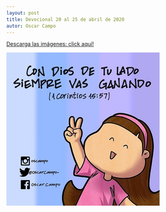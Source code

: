 ```yaml
---
layout: post
title: Devocional 20 al 25 de abril de 2020
autor: Oscar Campo
---
```

[Descarga las imágenes: click aquí!](/assets/downloads/Devo20-25abr2020.pdf)


[![](/assets/images/Devo20-25abr2020.jpg)](/assets/downloads/Devo20-25abr2020.pdf)
